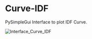 # Curve-IDF

PySimpleGui Interface to plot IDF Curve.


![Interface_Curve_IDF](https://user-images.githubusercontent.com/58822598/228882558-4132b2eb-2722-4190-bd8f-47f5550a5da4.png)
